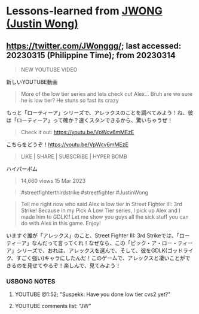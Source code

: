 # Lessons-learned from [JWONG (Justin Wong)](https://twitter.com/JWonggg?ref_src=twsrc%5Egoogle%7Ctwcamp%5Eserp%7Ctwgr%5Eauthor)

## https://twitter.com/JWonggg/; last accessed: 20230315 (Philippine Time); from 20230314

> NEW YOUTUBE VIDEO

新しいYOUTUBE動画

> More of the low tier series and lets check out Alex... Bruh are we sure he is low tier? He stuns so fast its crazy

もっと「ローティーア」シリーズで、アレックスのことを調べてみよう！ね、彼は「ローティーア」って確か？速くスタンできるから、驚いちゃうぜ！

> Check it out: https://youtu.be/VpWcv6mMEzE

こちらをどうぞ！https://youtu.be/VpWcv6mMEzE

> LIKE | SHARE | SUBSCRIBE | HYPER BOMB

ハイパーボム

> 14,660 views  15 Mar 2023  

> #streetfighterthirdstrike #streetfighter #JustinWong

> Tell me right now who said Alex is low tier in Street Fighter III: 3rd Strike! Because in my Pick A Low Tier series, I pick up Alex and I made him to GDLK!! Let me show you guys all the sick stuff you can do with Alex in this game. Enjoy!

いますぐ誰が「アレックス」のこと、Street Fighter III: 3rd Strikeでは、「ローティーア」なんだって言ってくれ！なぜなら、この「ピック・ア・ロー・ティーア」シリーズで、おれは、アレックスを選んで、そして、彼をGDLK(ゴッドライク、すごく強い)キャラにしたんだ！このゲームで、アレックスと凄いことができるのを見せてやるぞ！楽しんで、見てみよう！

### USBONG NOTES

1) YOUTUBE @1:52; "Suspekk: Have you done low tier cvs2 yet?"

2) YOUTUBE comments list: “JW”
